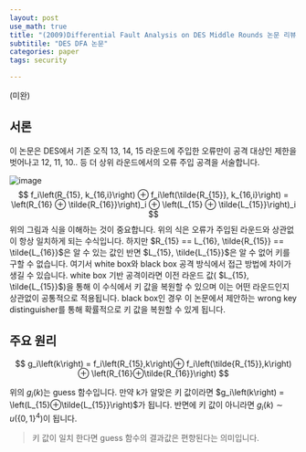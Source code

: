 ```yaml
---
layout: post
use_math: true
title: "(2009)Differential Fault Analysis on DES Middle Rounds 논문 리뷰"
subtitile: "DES DFA 논문"
categories: paper
tags: security

---
```


(미완)

## 서론

이 논문은 DES에서 기존 오직 13, 14, 15 라운드에 주입한 오류만이 공격 대상인 제한을 벗어나고 12, 11, 10.. 등 더 상위 라운드에서의 오류 주입 공격을 서술합니다. 



![image](https://user-images.githubusercontent.com/32065940/107596067-e3858680-6c59-11eb-9491-3865ecd5d260.png)
$$
f_i\left(R_{15}, k_{16,i}\right) ⊕ f_i\left(\tilde{R_{15}}, k_{16,i}\right) = \left(R_{16} ⊕ \tilde{R_{16}}\right)_i ⊕ \left(L_{15} ⊕ \tilde{L_{15}}\right)_i
$$
위의 그림과 식을 이해하는 것이 중요합니다. 위의 식은 오류가 주입된 라운드와 상관없이 항상 일치하게 되는 수식입니다. 하지만 $R_{15} == L_{16}, \tilde{R_{15}} == \tilde{L_{16}}$은 알 수 있는 값인 반면 $L_{15}, \tilde{L_{15}}$은 알 수 없어 키를 구할 수 없습니다. 여기서 white box와 black box 공격 방식에서 접근 방법에 차이가 생길 수 있습니다. white box 기반 공격이라면 이전 라운드 값( $L_{15}, \tilde{L_{15}}$)을 통해 이 수식에서 키 값을 복원할 수 있으며 이는 어떤 라운드인지 상관없이 공통적으로 적용됩니다. black box인 경우 이 논문에서 제안하는 wrong key distinguisher를 통해 확률적으로 키 값을 복원할 수 있게 됩니다. 



## 주요 원리

$$
g_i\left(k\right) = f_i\left(R_{15},k\right)⊕ f_i\left(\tilde{R_{15}},k\right) ⊕ \left(R_{16}⊕\tilde{R_{16}}\right)
$$

위의 $g_i(k)$는 guess 함수입니다. 만약 k가 알맞은 키 값이라면 $g_i\left(k\right) = \left(L_{15}⊕\tilde{L_{15}}\right)$가 됩니다. 반면에 키 값이 아니라면 $g_i\left(k\right) \sim u\left(\{0,1\}^4\right)$이 됩니다.

> 키 값이 일치 한다면 guess 함수의 결과값은 편향된다는 의미입니다.

